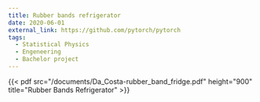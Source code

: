 ```yaml
---
title: Rubber bands refrigerator
date: 2020-06-01
external_link: https://github.com/pytorch/pytorch
tags:
  - Statistical Physics
  - Engeneering
  - Bachelor project
---
```


{{< pdf src="/documents/Da_Costa-rubber_band_fridge.pdf" height="900" title="Rubber Bands Refrigerator" >}}

